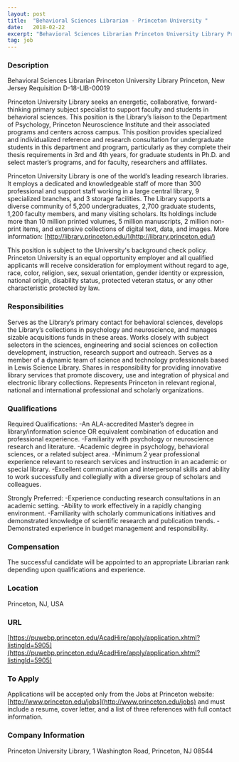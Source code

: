 ```yaml
---
layout: post
title:  "Behavioral Sciences Librarian - Princeton University "
date:   2018-02-22
excerpt: "Behavioral Sciences Librarian Princeton University Library Princeton, New Jersey Requisition D-18-LIB-00019 Princeton University Library seeks an energetic, collaborative, forward-thinking primary subject specialist to support faculty and students in behavioral sciences. This position is the Library’s liaison to the Department of Psychology, Princeton Neuroscience Institute and their associated programs and centers..."
tag: job
---
```


### Description   

Behavioral Sciences Librarian
Princeton University Library
Princeton, New Jersey
Requisition D-18-LIB-00019

Princeton University Library seeks an energetic, collaborative, forward-thinking primary subject specialist to support faculty and students in behavioral sciences.  This position is the Library’s liaison to the Department of Psychology, Princeton Neuroscience Institute and their associated programs and centers across campus.  This position provides specialized and individualized reference and research consultation for undergraduate students in this department and program, particularly as they complete their thesis requirements in 3rd and 4th years, for graduate students in Ph.D. and select master’s programs, and for faculty, researchers and affiliates.

Princeton University Library is one of the world’s leading research libraries. It employs a dedicated and knowledgeable staff of more than 300 professional and support staff working in a large central library, 9 specialized branches, and 3 storage facilities. The Library supports a diverse community of 5,200 undergraduates, 2,700 graduate students, 1,200 faculty members, and many visiting scholars. Its holdings include more than 10 million printed volumes, 5 million manuscripts, 2 million non-print items, and extensive collections of digital text, data, and images.  More information:  [http://library.princeton.edu/](http://library.princeton.edu/)

This position is subject to the University's background check policy. Princeton University is an equal opportunity employer and all qualified applicants will receive consideration for employment without regard to age, race, color, religion, sex, sexual orientation, gender identity or expression, national origin, disability status, protected veteran status, or any other characteristic protected by law.




### Responsibilities   

Serves as the Library’s primary contact for behavioral sciences, develops the Library’s collections in psychology and neuroscience, and manages sizable acquisitions funds in these areas. Works closely with subject selectors in the sciences, engineering and social sciences on collection development, instruction, research support and outreach. Serves as a member of a dynamic team of science and technology professionals based in Lewis Science Library. Shares in responsibility for providing innovative library services that promote discovery, use and integration of physical and electronic library collections. Represents Princeton in relevant regional, national and international professional and scholarly organizations. 



### Qualifications   

Required Qualifications:
-An ALA-accredited Master’s degree in library/information science OR equivalent combination of education and professional experience. 
-Familiarity with psychology or neuroscience research and literature.
-Academic degree in psychology, behavioral sciences, or a related subject area.
-Minimum 2 year professional experience relevant to research services and instruction in an academic or special library.
-Excellent communication and interpersonal skills and ability to work successfully and collegially with a diverse group of scholars and colleagues.

Strongly Preferred:
-Experience conducting research consultations in an academic setting.
-Ability to work effectively in a rapidly changing environment.
-Familiarity with scholarly communications initiatives and demonstrated knowledge of scientific research and publication trends.
-Demonstrated experience in budget management and responsibility.


### Compensation   

The successful candidate will be appointed to an appropriate Librarian rank depending upon qualifications and experience. 


### Location   

Princeton, NJ, USA


### URL   

[https://puwebp.princeton.edu/AcadHire/apply/application.xhtml?listingId=5905](https://puwebp.princeton.edu/AcadHire/apply/application.xhtml?listingId=5905)

### To Apply   

Applications will be accepted only from the Jobs at Princeton website: [http://www.princeton.edu/jobs](http://www.princeton.edu/jobs) and must include a resume, cover letter, and a list of three references with full contact information.


### Company Information   

Princeton University Library, 1 Washington Road, Princeton, NJ 08544



